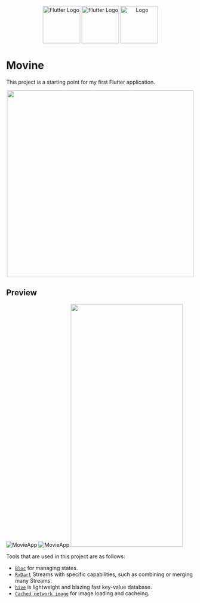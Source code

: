 <p align="center">
  <a href="https://dart.dev/" target="blank"><img src="https://github.com/ulugbek1060/MovineApp/blob/main/preview/dart_logo.png" width="100" alt="Flutter Logo" /></a>
 <a href="https://flutter.dev/" target="blank"><img src="https://github.com/ulugbek1060/MovineApp/blob/main/preview/flutter%20_logo.png" width="100" alt="Flutter Logo" /></a>
   <a href="https://github.com/ulugbek1060/MovineApp" target="blank"><img src="https://github.com/ulugbek1060/MovineApp/blob/main/preview/logo.png" width="100" alt="Logo" /></a>
</p>



# Movine
This project is a starting point for my first Flutter application.

<p align="center">
  <img src="https://github.com/ulugbek1060/MovineApp/blob/main/preview/Preview%201.png" width="500" />
</p>

## Preview
![MovieApp](https://github.com/ulugbek1060/MovineApp/blob/main/preview/Preview%202.png)
![MovieApp](https://github.com/ulugbek1060/MovineApp/blob/main/preview/Preview%203.png)
<img src="https://github.com/ulugbek1060/MovineApp/blob/main/preview/ezgif.com-video-to-gif.gif" width="300" height="650" />

Tools that are used in this project are as follows:
* [`Bloc`](https://bloclibrary.dev/#/) for managing states.
* [`RxDart`](https://pub.dev/packages/rxdart) Streams with specific capabilities, such as combining or merging many Streams.
* [`hive`](https://pub.dev/packages/hive) is lightweight and blazing fast key-value database.
* [`Cached network image`](https://pub.dev/packages/cached_network_image) for image loading and cacheing.

